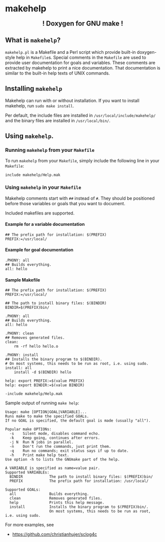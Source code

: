 # makehelp

<div style="font-size: 150%; font-weight: bold; text-align: center;">! Doxygen for GNU make !</div>

## What is `makehelp`?
`makehelp.pl` is a Makefile and a Perl script which provide built-in doxygen-style help in `Makefile`s.
Special comments in the `Makefile` are used to provide user documentation for goals and variables.
These comments are extracted by makehelp to print a nice documentation.
That documentation is similar to the built-in help texts of UNIX commands.


## Installing `makehelp`
Makehelp can run with or without installation.
If you want to install makehelp, run `sudo make install`.

Per default, the include files are installed in `/usr/local/include/makehelp/` and the binary files are installed in `/usr/local/bin/`.

## Using `makehelp`.

### Running `makehelp` from your `Makefile`
To run `makehelp` from your `Makefile`, simply include the following line in your `Makefile`:

~~~~
include makehelp/Help.mak
~~~~

### Using `makehelp` in your `Makefile`
Makehelp comments start with `##` instead of `#`.
They should be positioned before those variables or goals that you want to document.

Included makefiles are supported.

#### Example for a variable documentation

~~~~
## The prefix path for installation: $(PREFIX)
PREFIX:=/usr/local/
~~~~

#### Example for goal documentation

~~~~
.PHONY: all
## Builds everything.
all: hello
~~~~

#### Sample Makefile

~~~~
## The prefix path for installation: $(PREFIX)
PREFIX:=/usr/local/

## The path to install binary files: $(BINDIR)
BINDIR=$(PREFIX)bin/

.PHONY: all
## Builds everything.
all: hello

.PHONY: clean
## Removes generated files.
clean:
	rm -rf hello hello.o

.PHONY: install
## Installs the binary program to $(BINDIR).
# On most systems, this needs to be run as root, i.e. using sudo.
install: all
	install -d $(BINDIR) hello

help: export PREFIX:=$(value PREFIX)
help: export BINDIR:=$(value BINDIR)

-include makehelp/Help.mak
~~~~

Sample output of running `make help`:

~~~~
Usage: make [OPTION|GOAL|VARIABLE]...
Runs make to make the specified GOALs.
If no GOAL is specified, the default goal is made (usually "all").

Popular make OPTIONs:
  -s    Silent mode, disables command echo.
  -k    Keep going, continues after errors.
  -j N  Run N jobs in parallel.
  -n    Don't run the commands, just print them.
  -q    Run no commands; exit status says if up to date.
  -h    Print make help text.
Use option -h to lists the GNUmake part of the help.

A VARIABLE is specified as name=value pair.
Supported VARIABLEs:
  BINDIR            The path to install binary files: $(PREFIX)bin/
  PREFIX            The prefix path for installation: /usr/local/

Supported GOALs:
  all               Builds everything.
  clean             Removes generated files.
  help              Prints this help message.
  install           Installs the binary program to $(PREFIX)bin/.
                    On most systems, this needs to be run as root, i.e. using sudo.
~~~~

For more examples, see
* https://github.com/christianhujer/sclog4c

